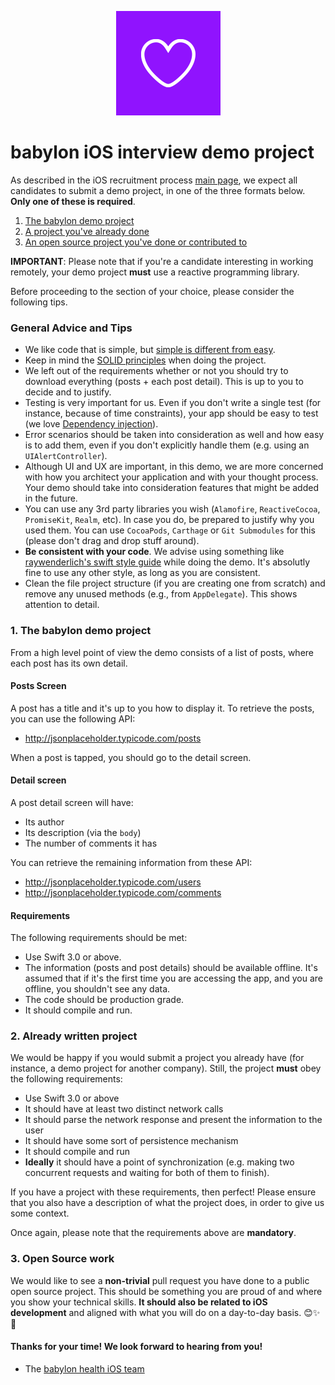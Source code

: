 <p align="center">
<img src="logo.png">
</p>


babylon iOS interview demo project
==================================

As described in the iOS recruitment process [main page](https://github.com/Babylonpartners/iOS-Interview-Demo/blob/open_sourced_recruitment/README.md), we expect all candidates to submit a demo project, in one of the three formats below. **Only one of these is required**.

1. [The babylon demo project](#1-the-babylon-demo-project)
2. [A project you've already done](#2-already-written-project)
3. [An open source project you've done or contributed to](#3-open-source-work)

**IMPORTANT**: Please note that if you're a candidate interesting in working remotely, your demo project **must** use a reactive programming library.

Before proceeding to the section of your choice, please consider the following tips.

### General Advice and Tips

* We like code that is simple, but [simple is different from easy](https://www.infoq.com/presentations/Simple-Made-Easy).
* Keep in mind the [SOLID principles](https://en.wikipedia.org/wiki/SOLID_(object-oriented_design)) when doing the project.
* We left out of the requirements whether or not you should try to download everything (posts + each post detail). This is up to you to decide and to justify.
* Testing is very important for us. Even if you don't write a single test (for instance, because of time constraints), your app should be easy to test (we love [Dependency injection](https://en.wikipedia.org/wiki/Dependency_injection)).
* Error scenarios should be taken into consideration as well and how easy is to add them, even if you don't explicitly handle them (e.g. using an `UIAlertController`).
* Although UI and UX are important, in this demo, we are more concerned with how you architect your application and with your thought process. Your demo should take into consideration features that might be added in the future.
* You can use any 3rd party libraries you wish (`Alamofire`, `ReactiveCocoa`, `PromiseKit`, `Realm`, etc). In case you do, be prepared to justify why you used them. You can use `CocoaPods`, `Carthage` or `Git Submodules` for this (please don't drag and drop stuff around).
* **Be consistent with your code**. We advise using something like [raywenderlich's swift style guide](https://github.com/raywenderlich/swift-style-guide) while doing the demo. It's absolutly fine to use any other style, as long as you are consistent.
* Clean the file project structure (if you are creating one from scratch) and remove any unused methods (e.g., from `AppDelegate`). This shows attention to detail.

### 1. The babylon demo project

From a high level point of view the demo consists of a list of posts, where each post has its own detail.

#### Posts Screen

A post has a title and it's up to you how to display it. To retrieve the posts, you can use the following API:

* http://jsonplaceholder.typicode.com/posts

When a post is tapped, you should go to the detail screen.

#### Detail screen

A post detail screen will have:

* Its author
* Its description (via the `body`)
* The number of comments it has

You can retrieve the remaining information from these API:

* http://jsonplaceholder.typicode.com/users
* http://jsonplaceholder.typicode.com/comments

#### Requirements

The following requirements should be met:

* Use Swift 3.0 or above.
* The information (posts and post details) should be available offline. It's assumed that if it's the first time you are accessing the app, and you are offline, you shouldn't see any data.
* The code should be production grade.
* It should compile and run.

### 2. Already written project

We would be happy if you would submit a project you already have (for instance, a demo project for another company). Still, the project **must** obey the following requirements:

* Use Swift 3.0 or above
* It should have at least two distinct network calls
* It should parse the network response and present the information to the user
* It should have some sort of persistence mechanism
* It should compile and run
* **Ideally** it should have a point of synchronization (e.g. making two concurrent requests and waiting for both of them to finish).

If you have a project with these requirements, then perfect! Please ensure that you also have a description of what the project does, in order to give us some context.

Once again, please note that the requirements above are **mandatory**.

### 3. Open Source work

We would like to see a **non-trivial** pull request you have done to a public open source project. This should be something you are proud of and where you show your technical skills. **It should also be related to iOS development** and aligned with what you will do on a day-to-day basis. 😊✨🌳

#### Thanks for your time! We look forward to hearing from you!
- The [babylon health iOS team](http://github.com/Babylonpartners)
